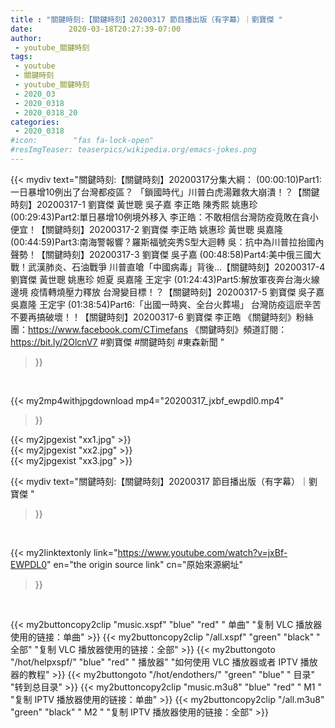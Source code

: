 ```yaml
---
title : "關鍵時刻:【關鍵時刻】20200317 節目播出版（有字幕）｜劉寶傑 "
date:        2020-03-18T20:27:39-07:00
author:
 - youtube_關鍵時刻
tags:
 - youtube
 - 關鍵時刻
 - youtube_關鍵時刻
 - 2020_03
 - 2020_0318
 - 2020_0318_20
categories:
 - 2020_0318
#icon:        "fas fa-lock-open"
#resImgTeaser: teaserpics/wikipedia.org/emacs-jokes.png
---
```


{{< mydiv text="關鍵時刻:【關鍵時刻】20200317分集大綱：  (00:00:10)Part1:一日暴增10例出了台灣都疫區？ 「鎖國時代」川普白虎湯難救大崩潰！？【關鍵時刻】20200317-1 劉寶傑 黃世聰 吳子嘉 李正皓 陳秀熙 姚惠珍  (00:29:43)Part2:單日暴增10例境外移入 李正皓：不敢相信台灣防疫竟敗在貪小便宜！【關鍵時刻】20200317-2 劉寶傑 李正皓 姚惠珍 黃世聰 吳嘉隆  (00:44:59)Part3:南海警報響？羅斯福號突秀S型大迴轉 吳：抗中為川普拉抬國內聲勢！【關鍵時刻】20200317-3 劉寶傑 吳子嘉  (00:48:58)Part4:美中俄三國大戰！武漢肺炎、石油戰爭 川普直嗆「中國病毒」背後…【關鍵時刻】20200317-4 劉寶傑 黃世聰 姚惠珍 妲夏 吳嘉隆 王定宇  (01:24:43)Part5:解放軍夜奔台海火線邊境 疫情轉燒壓力釋放 台灣變目標！？【關鍵時刻】20200317-5 劉寶傑 吳子嘉 吳嘉隆 王定宇  (01:38:54)Part6:「出國一時爽、全台火葬場」 台灣防疫這麽辛苦不要再搞破壞！！【關鍵時刻】20200317-6 劉寶傑 李正皓  《關鍵時刻》粉絲團：https://www.facebook.com/CTimefans 《關鍵時刻》頻道訂閱：https://bit.ly/2OlcnV7  #劉寶傑 #關鍵時刻 #東森新聞 "
>}}
<br>


{{< my2mp4withjpgdownload mp4="20200317_jxbf_ewpdl0.mp4"
>}}

{{< my2jpgexist "xx1.jpg" >}}<br>
{{< my2jpgexist "xx2.jpg" >}}<br>
{{< my2jpgexist "xx3.jpg" >}}<br>



{{< mydiv text="關鍵時刻:【關鍵時刻】20200317 節目播出版（有字幕）｜劉寶傑 "
>}}
<br>

{{< my2linktextonly link="https://www.youtube.com/watch?v=jxBf-EWPDL0"
en="the origin source link" cn="原始來源網址"
>}}


<br>

{{< my2buttoncopy2clip "music.xspf"        "blue"   "red"    " 单曲"  "复制 VLC 播放器使用的链接：单曲" >}} {{< my2buttoncopy2clip "/all.xspf"         "green"  "black"  " 全部"  "复制 VLC 播放器使用的链接：全部" >}} {{< my2buttongoto      "/hot/helpxspf/"    "blue"   "red"    " 播放器" "如何使用 VLC 播放器或者 IPTV 播放器的教程" >}} {{< my2buttongoto      "/hot/endothers/"   "green"  "blue"   " 目录"   "转到总目录" >}} {{< my2buttoncopy2clip "music.m3u8"        "blue"   "red"    " M1 "    "复制 IPTV 播放器使用的链接：单曲" >}} {{< my2buttoncopy2clip "/all.m3u8"         "green"  "black"  " M2 "    "复制 IPTV 播放器使用的链接：全部" >}} 
